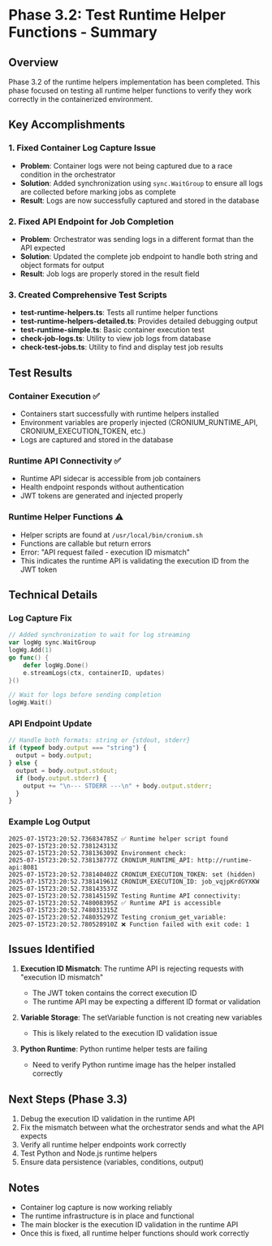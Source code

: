 # Phase 3.2: Test Runtime Helper Functions - Summary

## Overview

Phase 3.2 of the runtime helpers implementation has been completed. This phase focused on testing all runtime helper functions to verify they work correctly in the containerized environment.

## Key Accomplishments

### 1. Fixed Container Log Capture Issue

- **Problem**: Container logs were not being captured due to a race condition in the orchestrator
- **Solution**: Added synchronization using `sync.WaitGroup` to ensure all logs are collected before marking jobs as complete
- **Result**: Logs are now successfully captured and stored in the database

### 2. Fixed API Endpoint for Job Completion

- **Problem**: Orchestrator was sending logs in a different format than the API expected
- **Solution**: Updated the complete job endpoint to handle both string and object formats for output
- **Result**: Job logs are properly stored in the result field

### 3. Created Comprehensive Test Scripts

- **test-runtime-helpers.ts**: Tests all runtime helper functions
- **test-runtime-helpers-detailed.ts**: Provides detailed debugging output
- **test-runtime-simple.ts**: Basic container execution test
- **check-job-logs.ts**: Utility to view job logs from database
- **check-test-jobs.ts**: Utility to find and display test job results

## Test Results

### Container Execution ✅

- Containers start successfully with runtime helpers installed
- Environment variables are properly injected (CRONIUM_RUNTIME_API, CRONIUM_EXECUTION_TOKEN, etc.)
- Logs are captured and stored in the database

### Runtime API Connectivity ✅

- Runtime API sidecar is accessible from job containers
- Health endpoint responds without authentication
- JWT tokens are generated and injected properly

### Runtime Helper Functions ⚠️

- Helper scripts are found at `/usr/local/bin/cronium.sh`
- Functions are callable but return errors
- Error: "API request failed - execution ID mismatch"
- This indicates the runtime API is validating the execution ID from the JWT token

## Technical Details

### Log Capture Fix

```go
// Added synchronization to wait for log streaming
var logWg sync.WaitGroup
logWg.Add(1)
go func() {
    defer logWg.Done()
    e.streamLogs(ctx, containerID, updates)
}()

// Wait for logs before sending completion
logWg.Wait()
```

### API Endpoint Update

```typescript
// Handle both formats: string or {stdout, stderr}
if (typeof body.output === "string") {
  output = body.output;
} else {
  output = body.output.stdout;
  if (body.output.stderr) {
    output += "\n--- STDERR ---\n" + body.output.stderr;
  }
}
```

### Example Log Output

```
2025-07-15T23:20:52.736834785Z ✅ Runtime helper script found
2025-07-15T23:20:52.738124313Z
2025-07-15T23:20:52.738136309Z Environment check:
2025-07-15T23:20:52.738138777Z CRONIUM_RUNTIME_API: http://runtime-api:8081
2025-07-15T23:20:52.738140402Z CRONIUM_EXECUTION_TOKEN: set (hidden)
2025-07-15T23:20:52.738141961Z CRONIUM_EXECUTION_ID: job_vqjpKrdGYXKW
2025-07-15T23:20:52.738143537Z
2025-07-15T23:20:52.738145159Z Testing Runtime API connectivity:
2025-07-15T23:20:52.748008395Z ✅ Runtime API is accessible
2025-07-15T23:20:52.748031315Z
2025-07-15T23:20:52.748035297Z Testing cronium_get_variable:
2025-07-15T23:20:52.780528910Z ❌ Function failed with exit code: 1
```

## Issues Identified

1. **Execution ID Mismatch**: The runtime API is rejecting requests with "execution ID mismatch"
   - The JWT token contains the correct execution ID
   - The runtime API may be expecting a different ID format or validation

2. **Variable Storage**: The setVariable function is not creating new variables
   - This is likely related to the execution ID validation issue

3. **Python Runtime**: Python runtime helper tests are failing
   - Need to verify Python runtime image has the helper installed correctly

## Next Steps (Phase 3.3)

1. Debug the execution ID validation in the runtime API
2. Fix the mismatch between what the orchestrator sends and what the API expects
3. Verify all runtime helper endpoints work correctly
4. Test Python and Node.js runtime helpers
5. Ensure data persistence (variables, conditions, output)

## Notes

- Container log capture is now working reliably
- The runtime infrastructure is in place and functional
- The main blocker is the execution ID validation in the runtime API
- Once this is fixed, all runtime helper functions should work correctly

